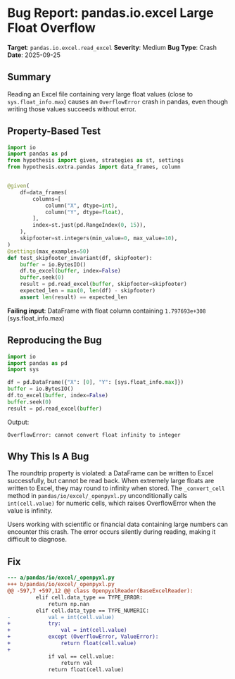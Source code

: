 # Bug Report: pandas.io.excel Large Float Overflow

**Target**: `pandas.io.excel.read_excel`
**Severity**: Medium
**Bug Type**: Crash
**Date**: 2025-09-25

## Summary

Reading an Excel file containing very large float values (close to `sys.float_info.max`) causes an `OverflowError` crash in pandas, even though writing those values succeeds without error.

## Property-Based Test

```python
import io
import pandas as pd
from hypothesis import given, strategies as st, settings
from hypothesis.extra.pandas import data_frames, column


@given(
    df=data_frames(
        columns=[
            column("X", dtype=int),
            column("Y", dtype=float),
        ],
        index=st.just(pd.RangeIndex(0, 15)),
    ),
    skipfooter=st.integers(min_value=0, max_value=10),
)
@settings(max_examples=50)
def test_skipfooter_invariant(df, skipfooter):
    buffer = io.BytesIO()
    df.to_excel(buffer, index=False)
    buffer.seek(0)
    result = pd.read_excel(buffer, skipfooter=skipfooter)
    expected_len = max(0, len(df) - skipfooter)
    assert len(result) == expected_len
```

**Failing input**: DataFrame with float column containing `1.797693e+308` (sys.float_info.max)

## Reproducing the Bug

```python
import io
import pandas as pd
import sys

df = pd.DataFrame({"X": [0], "Y": [sys.float_info.max]})
buffer = io.BytesIO()
df.to_excel(buffer, index=False)
buffer.seek(0)
result = pd.read_excel(buffer)
```

Output:
```
OverflowError: cannot convert float infinity to integer
```

## Why This Is A Bug

The roundtrip property is violated: a DataFrame can be written to Excel successfully, but cannot be read back. When extremely large floats are written to Excel, they may round to infinity when stored. The `_convert_cell` method in `pandas/io/excel/_openpyxl.py` unconditionally calls `int(cell.value)` for numeric cells, which raises OverflowError when the value is infinity.

Users working with scientific or financial data containing large numbers can encounter this crash. The error occurs silently during reading, making it difficult to diagnose.

## Fix

```diff
--- a/pandas/io/excel/_openpyxl.py
+++ b/pandas/io/excel/_openpyxl.py
@@ -597,7 +597,12 @@ class OpenpyxlReader(BaseExcelReader):
         elif cell.data_type == TYPE_ERROR:
             return np.nan
         elif cell.data_type == TYPE_NUMERIC:
-            val = int(cell.value)
+            try:
+                val = int(cell.value)
+            except (OverflowError, ValueError):
+                return float(cell.value)
+
             if val == cell.value:
                 return val
             return float(cell.value)
```